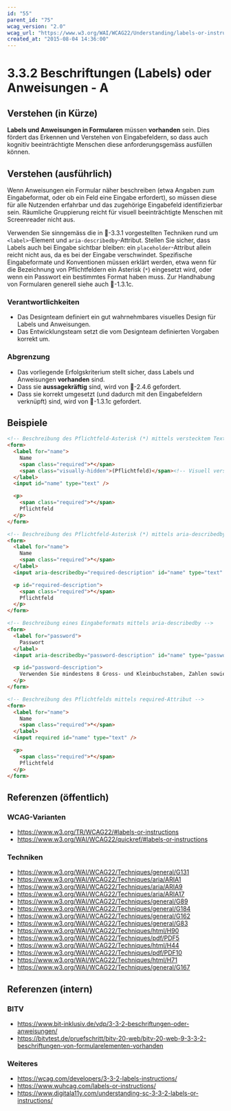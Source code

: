 ```yaml
---
id: "55"
parent_id: "75"
wcag_version: "2.0"
wcag_url: "https://www.w3.org/WAI/WCAG22/Understanding/labels-or-instructions.html"
created_at: "2015-08-04 14:36:00"
---
```


# 3.3.2 Beschriftungen (Labels) oder Anweisungen - A

## Verstehen (in Kürze)

**Labels und Anweisungen in Formularen** müssen **vorhanden** sein. Dies fördert das Erkennen und Verstehen von Eingabefeldern, so dass auch kognitiv beeinträchtigte Menschen diese anforderungsgemäss ausfüllen können.

## Verstehen (ausführlich)

Wenn Anweisungen ein Formular näher beschreiben (etwa Angaben zum Eingabeformat, oder ob ein Feld eine Eingabe erfordert), so müssen diese für alle Nutzenden erfahrbar und das zugehörige Eingabefeld identifizierbar sein. Räumliche Gruppierung reicht für visuell beeinträchtigte Menschen mit Screenreader nicht aus.

Verwenden Sie sinngemäss die in 📜-3.3.1 vorgestellten Techniken rund um `<label>`-Element und `aria-describedby`-Attribut. Stellen Sie sicher, dass Labels auch bei Eingabe sichtbar bleiben: ein `placeholder`-Attribut allein reicht nicht aus, da es bei der Eingabe verschwindet. Spezifische Eingabeformate und Konventionen müssen erklärt werden, etwa wenn für die Bezeichnung von Pflichtfeldern ein Asterisk (`*`) eingesetzt wird, oder wenn ein Passwort ein bestimmtes Format haben muss. Zur Handhabung von Formularen generell siehe auch 📜-1.3.1c.

### Verantwortlichkeiten

- Das Designteam definiert ein gut wahrnehmbares visuelles Design für Labels und Anweisungen.
- Das Entwicklungsteam setzt die vom Designteam definierten Vorgaben korrekt um.

### Abgrenzung

- Das vorliegende Erfolgskriterium stellt sicher, dass Labels und Anweisungen **vorhanden** sind.
- Dass sie **aussagekräftig** sind, wird von 📜-2.4.6 gefordert.
- Dass sie korrekt umgesetzt (und dadurch mit den Eingabefeldern verknüpft) sind, wird von 📜-1.3.1c gefordert.

## Beispiele

```html
<!-- Beschreibung des Pflichtfeld-Asterisk (*) mittels verstecktem Text -->
<form>
  <label for="name">
    Name
    <span class="required">*</span>
    <span class="visually-hidden">(Pflichtfeld)</span><!-- Visuell versteckt (für CSS siehe 1.3.1a) -->
  </label>
  <input id="name" type="text" />

  <p>
    <span class="required">*</span>
    Pflichtfeld
  </p>
</form>

<!-- Beschreibung des Pflichtfeld-Asterisk (*) mittels aria-describedby -->
<form>
  <label for="name">
    Name
    <span class="required">*</span>
  </label>
  <input aria-describedby="required-description" id="name" type="text" />

  <p id="required-description">
    <span class="required">*</span>
    Pflichtfeld
  </p>
</form>

<!-- Beschreibung eines Eingabeformats mittels aria-describedby -->
<form>
  <label for="password">
    Passwort
  </label>
  <input aria-describedby="password-description" id="name" type="password" />

  <p id="password-description">
    Verwenden Sie mindestens 8 Gross- und Kleinbuchstaben, Zahlen sowie Sonderzeichen.
  </p>
</form>

<!-- Beschreibung des Pflichtfelds mittels required-Attribut -->
<form>
  <label for="name">
    Name
    <span class="required">*</span>
  </label>
  <input required id="name" type="text" />

  <p>
    <span class="required">*</span>
    Pflichtfeld
  </p>
</form>
```

## Referenzen (öffentlich)

### WCAG-Varianten
- <https://www.w3.org/TR/WCAG22/#labels-or-instructions>
- <https://www.w3.org/WAI/WCAG22/quickref/#labels-or-instructions>

### Techniken
- <https://www.w3.org/WAI/WCAG22/Techniques/general/G131>
- <https://www.w3.org/WAI/WCAG22/Techniques/aria/ARIA1>
- <https://www.w3.org/WAI/WCAG22/Techniques/aria/ARIA9>
- <https://www.w3.org/WAI/WCAG22/Techniques/aria/ARIA17>
- <https://www.w3.org/WAI/WCAG22/Techniques/general/G89>
- <https://www.w3.org/WAI/WCAG22/Techniques/general/G184>
- <https://www.w3.org/WAI/WCAG22/Techniques/general/G162>
- <https://www.w3.org/WAI/WCAG22/Techniques/general/G83>
- <https://www.w3.org/WAI/WCAG22/Techniques/html/H90>
- <https://www.w3.org/WAI/WCAG22/Techniques/pdf/PDF5>
- <https://www.w3.org/WAI/WCAG22/Techniques/html/H44>
- <https://www.w3.org/WAI/WCAG22/Techniques/pdf/PDF10>
- <https://www.w3.org/WAI/WCAG22/Techniques/html/H71>
- <https://www.w3.org/WAI/WCAG22/Techniques/general/G167>

## Referenzen (intern)

### BITV
- <https://www.bit-inklusiv.de/vdp/3-3-2-beschriftungen-oder-anweisungen/>
- <https://bitvtest.de/pruefschritt/bitv-20-web/bitv-20-web-9-3-3-2-beschriftungen-von-formularelementen-vorhanden>

### Weiteres
- <https://wcag.com/developers/3-3-2-labels-instructions/>
- <https://www.wuhcag.com/labels-or-instructions/>
- <https://www.digitala11y.com/understanding-sc-3-3-2-labels-or-instructions/>